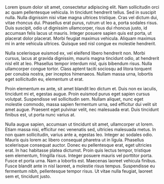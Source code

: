 Lorem ipsum dolor sit amet, consectetur adipiscing elit. Nam sollicitudin orci ac quam pellentesque vehicula. In tincidunt hendrerit tellus. Sed in suscipit nulla. Nulla dignissim nisi vitae magna ultrices tristique. Cras vel dictum dui, vitae rhoncus dui. Phasellus erat purus, rutrum ut leo a, porta sodales risus. Duis suscipit, odio ut dignissim ullamcorper, risus dui rhoncus justo, id accumsan felis lacus ut mauris. Integer posuere sapien quis est porta, ut placerat dolor placerat. Morbi feugiat maximus vehicula. Aliquam maximus mi in ante vehicula ultrices. Quisque sed nisl congue ex molestie hendrerit.

<!--SPLITTER-->
<!--ITEM-->

Nulla scelerisque euismod ex, vel eleifend libero hendrerit non. Morbi cursus, lacus at gravida dignissim, mauris magna tincidunt odio, at hendrerit nisl elit at leo. Phasellus tempor interdum nisl, quis bibendum risus. Nulla ullamcorper congue tortor. Class aptent taciti sociosqu ad litora torquent per conubia nostra, per inceptos himenaeos. Nullam massa urna, lobortis eget sollicitudin eu, elementum ut erat.

<!--/ITEM-->
<!--ITEM-->

Proin elementum ex ante, sit amet blandit leo dictum et. Duis non ex iaculis, tincidunt mi et, egestas augue. Proin euismod purus eget sapien cursus volutpat. Suspendisse vel sollicitudin sem. Nullam aliquet, nunc eget molestie commodo, massa sapien fermentum urna, sed efficitur dui velit sit amet augue. Praesent eget pulvinar velit, nec malesuada erat. Duis tincidunt finibus est, ut porta nunc varius at.

<!--/ITEM-->
<!--/SPLITTER-->

Nulla augue sapien, accumsan ut tincidunt sit amet, ullamcorper ut lorem. Etiam massa nisi, efficitur nec venenatis sed, ultricies malesuada metus. In non quam sollicitudin, varius ante a, egestas leo. Integer ac sodales odio. Mauris quis lorem ac libero consequat pharetra ut in ligula. Phasellus scelerisque consequat auctor. Donec eu pellentesque erat, eget ultricies erat. In hac habitasse platea dictumst. Proin quis lectus tempor, tristique sem elementum, fringilla risus. Integer posuere mauris vel porttitor porta. Fusce et porta urna. Nam a lobortis est. Maecenas laoreet vehicula finibus. Fusce blandit ante in nisl laoreet, a molestie risus tempus. Suspendisse eu fermentum nibh, pellentesque tempor risus. Ut vitae nulla feugiat, laoreet sem et, tincidunt justo.
